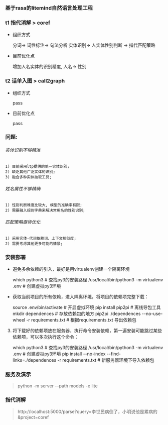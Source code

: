 ### 基于rasa的litemind自然语言处理工程

### t1 指代消解 > coref
- 组织方式
    
    
    分词-> 词性标注-> 句法分析 
    实体识别-> 人实体性别判断 -> 指代匹配策略
  
- 目前优化点
    
    
   
    增加人名实体的识别精度, 人名-> 性别

### t2 话单入图 > call2graph
- 组织方式
    
     
     pass 
  
  
- 目前优化点
    
     
     pass

### 问题:

###### 实体识别不够精准

    1) 目前采用ltp提供的单一实体识别;
    2) 缺乏其他广泛实体的识别;
    3) 融合多种实体抽取工具;

###### 姓名属性不够精确
    
    1) 性别判断难度比较大, 模型的准确率有限;
    2) 需要融入规则字典来解决常用名的性别识别;

###### 匹配策略亟待优化  

    1) 采用实体-代词依赖词、上下文相似度;
    2) 需要考虑其他更多可能的情景;


### 安装部署


* 避免多余依赖的引入，最好是用virtualenv创建一个隔离环境

    
    which  python3                              # 查找py3的安装路径
    /usr/local/bin/python3 -m virtualenv .env   # 创建虚拟py3环境


* 获取当前项目的所有依赖，进入隔离环境，将项目的依赖项完整下载：

    
    source .env/bin/activate   # 开启虚拟环境
    pip install pip2pi         # 离线导包工具
    mkdir dependences          # 存放依赖包的地方
    pip2pi ./dependences --no-use-wheel -r requirements.txt  # 根据requirements.txt 导出依赖包

3. 将下载好的依赖项放在服务器，执行命令安装依赖，第一遍安装可能跳过某些依赖项，可以多次执行这个命令：

    
    which  python3                              # 查找py3的安装路径
    /usr/local/bin/python3 -m virtualenv .env   # 创建虚拟py3环境
    pip install --no-index --find-links=./dependences -r requirements.txt  # 新服务器环境下导入依赖包
 
 
### 服务及演示

> python -m server --path models  -e lite
### 指代消解
> http://localhost:5000/parse?query=李世民病倒了，小明说他是累病的&project=coref

### 
